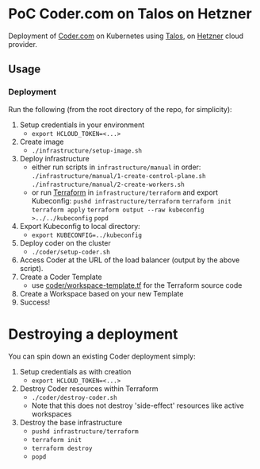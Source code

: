 # PoC Coder.com on Talos on Hetzner

Deployment of [Coder.com](https://coder.com/) on Kubernetes using [Talos](https://www.talos.dev/), on [Hetzner](https://console.hetzner.cloud/projects) cloud provider.

## Usage

### Deployment

Run the following (from the root directory of the repo, for simplicity):

1. Setup credentials in your environment
    - `export HCLOUD_TOKEN=<...>`
1. Create image
    - `./infrastructure/setup-image.sh`
1. Deploy infrastructure
    - either run scripts in `infrastructure/manual` in order:
        `./infrastructure/manual/1-create-control-plane.sh`
        `./infrastructure/manual/2-create-workers.sh`
    - or run [Terraform](https://www.hashicorp.com/products/terraform) in `infrastructure/terraform` and export Kubeconfig:
        `pushd infrastructure/terraform`
        `terraform init`
        `terraform apply`
        `terraform output --raw kubeconfig >../../kubeconfig`
        `popd`
1. Export Kubeconfig to local directory:
    - `export KUBECONFIG=../kubeconfig`
1. Deploy coder on the cluster
    - `./coder/setup-coder.sh`
1. Access Coder at the URL of the load balancer (output by the above script).
1. Create a Coder Template
    - use [coder/workspace-template.tf](workspace-template.tf) for the Terraform source code
1. Create a Workspace based on your new Template
1. Success!

# Destroying a deployment

You can spin down an existing Coder deployment simply:
1. Setup credentials as with creation
    - `export HCLOUD_TOKEN=<...>`
1. Destroy Coder resources within Terraform
    - `./coder/destroy-coder.sh`
    - Note that this does not destroy 'side-effect' resources like active workspaces
1. Destroy the base infrastructure
    - `pushd infrastructure/terraform`
    - `terraform init`
    - `terraform destroy`
    - `popd`
